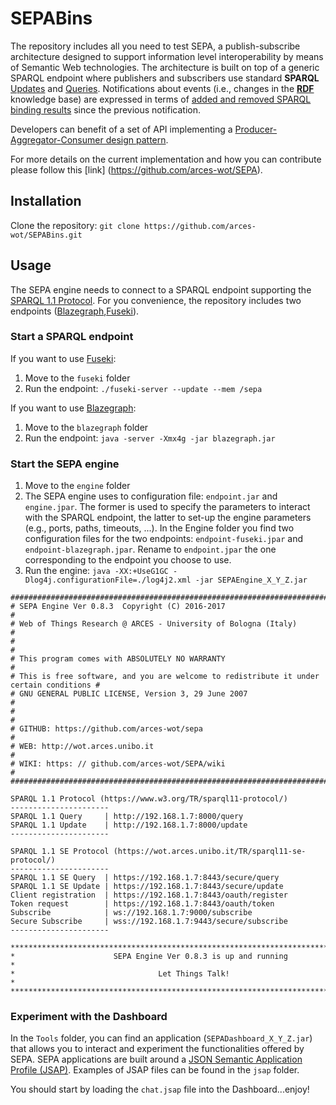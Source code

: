 # SEPABins
The repository includes all you need to test SEPA, a publish-subscribe architecture designed to support information level interoperability by means of Semantic Web technologies. The architecture is built on top of a generic SPARQL endpoint where publishers and subscribers use standard **SPARQL** [Updates](https://www.w3.org/TR/sparql11-update/) and [Queries](https://www.w3.org/TR/sparql11-query/). Notifications about events (i.e., changes in the [**RDF**](https://www.w3.org/RDF/) knowledge base) are expressed in terms of [added and removed SPARQL binding results](http://wot.arces.unibo.it/TR/sparql11-subscribe.html) since the previous notification. 

Developers can benefit of a set of API implementing a [Producer-Aggregator-Consumer design pattern](http://wot.arces.unibo.it/TR/jsap.html).

For more details on the current implementation and how you can contribute please follow this [link] (https://github.com/arces-wot/SEPA).

## Installation
Clone the repository: `git clone https://github.com/arces-wot/SEPABins.git`

## Usage
The SEPA engine needs to connect to a SPARQL endpoint supporting the [SPARQL 1.1 Protocol](https://www.w3.org/TR/sparql11-protocol/). For you convenience, the repository includes two endpoints ([Blazegraph](https://www.blazegraph.com/),[Fuseki](https://jena.apache.org/documentation/serving_data/)).

### Start a SPARQL endpoint
If you want to use [Fuseki](https://jena.apache.org/documentation/serving_data/):
1. Move to the `fuseki` folder
2. Run the endpoint: `./fuseki-server --update --mem /sepa`

If you want to use [Blazegraph](https://www.blazegraph.com/):
1. Move to the `blazegraph` folder
2. Run the endpoint: `java -server -Xmx4g -jar blazegraph.jar`

### Start the SEPA engine
1. Move to the `engine` folder
2. The SEPA engine uses to configuration file: `endpoint.jar` and `engine.jpar`. The former is used to specify the parameters to interact with the SPARQL endpoint, the latter to set-up the engine parameters (e.g., ports, paths, timeouts, ...). In the Engine folder you find two configuration files for the two endpoints: `endpoint-fuseki.jpar` and `endpoint-blazegraph.jpar`. Rename to `endpoint.jpar` the one corresponding to the endpoint you choose to use.
3. Run the engine: `java -XX:+UseG1GC -Dlog4j.configurationFile=./log4j2.xml -jar SEPAEngine_X_Y_Z.jar`

```
##########################################################################################
# SEPA Engine Ver 0.8.3  Copyright (C) 2016-2017                                         #
# Web of Things Research @ ARCES - University of Bologna (Italy)                         #
#                                                                                        #
# This program comes with ABSOLUTELY NO WARRANTY                                         #
# This is free software, and you are welcome to redistribute it under certain conditions #
# GNU GENERAL PUBLIC LICENSE, Version 3, 29 June 2007                                    #
#                                                                                        #
# GITHUB: https://github.com/arces-wot/sepa                                              #
# WEB: http://wot.arces.unibo.it                                                         #
# WIKI: https: // github.com/arces-wot/SEPA/wiki                                         #
##########################################################################################

SPARQL 1.1 Protocol (https://www.w3.org/TR/sparql11-protocol/)
----------------------
SPARQL 1.1 Query     | http://192.168.1.7:8000/query
SPARQL 1.1 Update    | http://192.168.1.7:8000/update
----------------------

SPARQL 1.1 SE Protocol (https://wot.arces.unibo.it/TR/sparql11-se-protocol/)
----------------------
SPARQL 1.1 SE Query  | https://192.168.1.7:8443/secure/query
SPARQL 1.1 SE Update | https://192.168.1.7:8443/secure/update
Client registration  | https://192.168.1.7:8443/oauth/register
Token request        | https://192.168.1.7:8443/oauth/token
Subscribe            | ws://192.168.1.7:9000/subscribe
Secure Subscribe     | wss://192.168.1.7:9443/secure/subscribe
----------------------

*****************************************************************************************
*                      SEPA Engine Ver 0.8.3 is up and running                          *
*                                Let Things Talk!                                       *
*****************************************************************************************
```
### Experiment with the Dashboard
In the `Tools` folder, you can find an application (`SEPADashboard_X_Y_Z.jar`) that allows you to interact and experiment the functionalities offered by SEPA. SEPA applications are built around a [JSON Semantic Application Profile (JSAP)](http://wot.arces.unibo.it/TR/jsap.html). Examples of JSAP files can be found in the `jsap` folder. 

You should start by loading the `chat.jsap` file into the Dashboard...enjoy!
